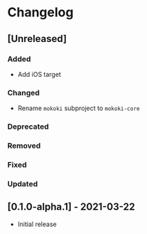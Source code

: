 # Changelog

## [Unreleased]

### Added

- Add iOS target

### Changed

- Rename `mokoki` subproject to `mokoki-core`

### Deprecated

### Removed

### Fixed

### Updated


## [0.1.0-alpha.1] - 2021-03-22
- Initial release
